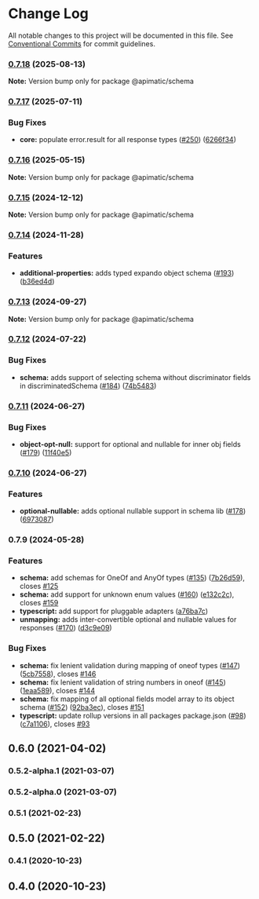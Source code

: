 # Change Log

All notable changes to this project will be documented in this file.
See [Conventional Commits](https://conventionalcommits.org) for commit guidelines.

### [0.7.18](https://github.com/apimatic/apimatic-js-runtime/compare/@apimatic/schema@0.7.17...@apimatic/schema@0.7.18) (2025-08-13)

**Note:** Version bump only for package @apimatic/schema

### [0.7.17](https://github.com/apimatic/apimatic-js-runtime/compare/@apimatic/schema@0.7.16...@apimatic/schema@0.7.17) (2025-07-11)

### Bug Fixes

- **core:** populate error.result for all response types ([#250](https://github.com/apimatic/apimatic-js-runtime/issues/250)) ([6266f34](https://github.com/apimatic/apimatic-js-runtime/commit/6266f34bfb4cbfae2ade0958923aa55c0a81826b))

### [0.7.16](https://github.com/apimatic/apimatic-js-runtime/compare/@apimatic/schema@0.7.15...@apimatic/schema@0.7.16) (2025-05-15)

**Note:** Version bump only for package @apimatic/schema

### [0.7.15](https://github.com/apimatic/apimatic-js-runtime/compare/@apimatic/schema@0.7.14...@apimatic/schema@0.7.15) (2024-12-12)

**Note:** Version bump only for package @apimatic/schema

### [0.7.14](https://github.com/apimatic/apimatic-js-runtime/compare/@apimatic/schema@0.7.13...@apimatic/schema@0.7.14) (2024-11-28)

### Features

- **additional-properties:** adds typed expando object schema ([#193](https://github.com/apimatic/apimatic-js-runtime/issues/193)) ([b36ed4d](https://github.com/apimatic/apimatic-js-runtime/commit/b36ed4dd088341e6f69ced399f7d0b83a12c96ef))

### [0.7.13](https://github.com/apimatic/apimatic-js-runtime/compare/@apimatic/schema@0.7.12...@apimatic/schema@0.7.13) (2024-09-27)

**Note:** Version bump only for package @apimatic/schema

### [0.7.12](https://github.com/apimatic/apimatic-js-runtime/compare/@apimatic/schema@0.7.11...@apimatic/schema@0.7.12) (2024-07-22)

### Bug Fixes

- **schema:** adds support of selecting schema without discriminator fields in discriminatedSchema ([#184](https://github.com/apimatic/apimatic-js-runtime/issues/184)) ([74b5483](https://github.com/apimatic/apimatic-js-runtime/commit/74b54837f267cf8063ef6765402972c4a1fd7ba3))

### [0.7.11](https://github.com/apimatic/apimatic-js-runtime/compare/@apimatic/schema@0.7.10...@apimatic/schema@0.7.11) (2024-06-27)

### Bug Fixes

- **object-opt-null:** support for optional and nullable for inner obj fields ([#179](https://github.com/apimatic/apimatic-js-runtime/issues/179)) ([11f40e5](https://github.com/apimatic/apimatic-js-runtime/commit/11f40e5f707499fcec5da7e8733240139d1432c5))

### [0.7.10](https://github.com/apimatic/apimatic-js-runtime/compare/@apimatic/schema@0.7.9...@apimatic/schema@0.7.10) (2024-06-27)

### Features

- **optional-nullable:** adds optional nullable support in schema lib ([#178](https://github.com/apimatic/apimatic-js-runtime/issues/178)) ([6973087](https://github.com/apimatic/apimatic-js-runtime/commit/69730870f2998bc30330a957ace47aff857c09c4))

### 0.7.9 (2024-05-28)

### Features

- **schema:** add schemas for OneOf and AnyOf types ([#135](https://github.com/apimatic/apimatic-js-runtime/issues/135)) ([7b26d59](https://github.com/apimatic/apimatic-js-runtime/commit/7b26d59e9ada13e5f1aef69817950d0b43a7fb62)), closes [#125](https://github.com/apimatic/apimatic-js-runtime/issues/125)
- **schema:** add support for unknown enum values ([#160](https://github.com/apimatic/apimatic-js-runtime/issues/160)) ([e132c2c](https://github.com/apimatic/apimatic-js-runtime/commit/e132c2c3722b6cc4a6870c0c1ac8e82082415d26)), closes [#159](https://github.com/apimatic/apimatic-js-runtime/issues/159)
- **typescript:** add support for pluggable adapters ([a76ba7c](https://github.com/apimatic/apimatic-js-runtime/commit/a76ba7cbf2602bdc48b758816000330429ac4972))
- **unmapping:** adds inter-convertible optional and nullable values for responses ([#170](https://github.com/apimatic/apimatic-js-runtime/issues/170)) ([d3c9e09](https://github.com/apimatic/apimatic-js-runtime/commit/d3c9e0929c6d59cd3380b89e023c020ed5964f1a))

### Bug Fixes

- **schema:** fix lenient validation during mapping of oneof types ([#147](https://github.com/apimatic/apimatic-js-runtime/issues/147)) ([5cb7558](https://github.com/apimatic/apimatic-js-runtime/commit/5cb7558f40beafff913f1b1489801eadb61680b8)), closes [#146](https://github.com/apimatic/apimatic-js-runtime/issues/146)
- **schema:** fix lenient validation of string numbers in oneof ([#145](https://github.com/apimatic/apimatic-js-runtime/issues/145)) ([1eaa589](https://github.com/apimatic/apimatic-js-runtime/commit/1eaa5892dc18f0a295231f02079955e30e267a1a)), closes [#144](https://github.com/apimatic/apimatic-js-runtime/issues/144)
- **schema:** fix mapping of all optional fields model array to its object schema ([#152](https://github.com/apimatic/apimatic-js-runtime/issues/152)) ([92ba3ec](https://github.com/apimatic/apimatic-js-runtime/commit/92ba3ec094918426c6d8c6048041441db2bb0bfd)), closes [#151](https://github.com/apimatic/apimatic-js-runtime/issues/151)
- **typescript:** update rollup versions in all packages package.json ([#98](https://github.com/apimatic/apimatic-js-runtime/issues/98)) ([c7a1106](https://github.com/apimatic/apimatic-js-runtime/commit/c7a1106bfc8e7d10e28dee97fb30a4e2792f21df)), closes [#93](https://github.com/apimatic/apimatic-js-runtime/issues/93)

## 0.6.0 (2021-04-02)

### 0.5.2-alpha.1 (2021-03-07)

### 0.5.2-alpha.0 (2021-03-07)

### 0.5.1 (2021-02-23)

## 0.5.0 (2021-02-22)

### 0.4.1 (2020-10-23)

## 0.4.0 (2020-10-23)
